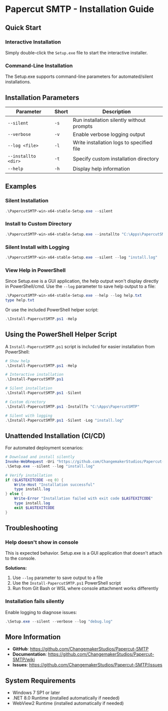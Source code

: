 # Papercut SMTP - Installation Guide

## Quick Start

### Interactive Installation
Simply double-click the `Setup.exe` file to start the interactive installer.

### Command-Line Installation

The Setup.exe supports command-line parameters for automated/silent installations.

## Installation Parameters

| Parameter | Short | Description |
|-----------|-------|-------------|
| `--silent` | `-s` | Run installation silently without prompts |
| `--verbose` | `-v` | Enable verbose logging output |
| `--log <file>` | `-l` | Write installation logs to specified file |
| `--installto <dir>` | `-t` | Specify custom installation directory |
| `--help` | `-h` | Display help information |

## Examples

### Silent Installation
```powershell
.\PapercutSMTP-win-x64-stable-Setup.exe --silent
```

### Install to Custom Directory
```powershell
.\PapercutSMTP-win-x64-stable-Setup.exe --installto "C:\Apps\PapercutSMTP"
```

### Silent Install with Logging
```powershell
.\PapercutSMTP-win-x64-stable-Setup.exe --silent --log "install.log"
```

### View Help in PowerShell
Since Setup.exe is a GUI application, the help output won't display directly in PowerShell/cmd.
Use the `--log` parameter to save help output to a file:

```powershell
.\PapercutSMTP-win-x64-stable-Setup.exe --help --log help.txt
type help.txt
```

Or use the included PowerShell helper script:
```powershell
.\Install-PapercutSMTP.ps1 -Help
```

## Using the PowerShell Helper Script

A `Install-PapercutSMTP.ps1` script is included for easier installation from PowerShell:

```powershell
# Show help
.\Install-PapercutSMTP.ps1 -Help

# Interactive installation
.\Install-PapercutSMTP.ps1

# Silent installation
.\Install-PapercutSMTP.ps1 -Silent

# Custom directory
.\Install-PapercutSMTP.ps1 -InstallTo "C:\Apps\PapercutSMTP"

# Silent with logging
.\Install-PapercutSMTP.ps1 -Silent -Log "install.log"
```

## Unattended Installation (CI/CD)

For automated deployment scenarios:

```powershell
# Download and install silently
Invoke-WebRequest -Uri "https://github.com/ChangemakerStudios/Papercut-SMTP/releases/latest/download/PapercutSMTP-win-x64-stable-Setup.exe" -OutFile "Setup.exe"
.\Setup.exe --silent --log "install.log"

# Verify installation
if ($LASTEXITCODE -eq 0) {
    Write-Host "Installation successful"
    type install.log
} else {
    Write-Error "Installation failed with exit code $LASTEXITCODE"
    type install.log
    exit $LASTEXITCODE
}
```

## Troubleshooting

### Help doesn't show in console
This is expected behavior. Setup.exe is a GUI application that doesn't attach to the console.

**Solutions:**
1. Use `--log` parameter to save output to a file
2. Use the `Install-PapercutSMTP.ps1` PowerShell script
3. Run from Git Bash or WSL where console attachment works differently

### Installation fails silently
Enable logging to diagnose issues:
```powershell
.\Setup.exe --silent --verbose --log "debug.log"
```

## More Information

- **GitHub**: https://github.com/ChangemakerStudios/Papercut-SMTP
- **Documentation**: https://github.com/ChangemakerStudios/Papercut-SMTP/wiki
- **Issues**: https://github.com/ChangemakerStudios/Papercut-SMTP/issues

## System Requirements

- Windows 7 SP1 or later
- .NET 8.0 Runtime (installed automatically if needed)
- WebView2 Runtime (installed automatically if needed)
